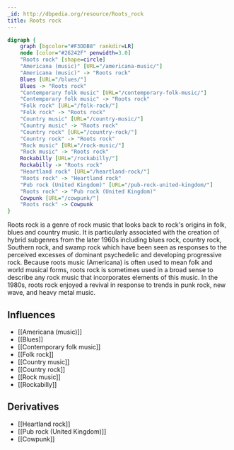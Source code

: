 ```yaml
---
_id: http://dbpedia.org/resource/Roots_rock
title: Roots rock
---
```


```dot
digraph {
	graph [bgcolor="#F3DDB8" rankdir=LR]
	node [color="#26242F" penwidth=3.0]
	"Roots rock" [shape=circle]
	"Americana (music)" [URL="/americana-music/"]
	"Americana (music)" -> "Roots rock"
	Blues [URL="/blues/"]
	Blues -> "Roots rock"
	"Contemporary folk music" [URL="/contemporary-folk-music/"]
	"Contemporary folk music" -> "Roots rock"
	"Folk rock" [URL="/folk-rock/"]
	"Folk rock" -> "Roots rock"
	"Country music" [URL="/country-music/"]
	"Country music" -> "Roots rock"
	"Country rock" [URL="/country-rock/"]
	"Country rock" -> "Roots rock"
	"Rock music" [URL="/rock-music/"]
	"Rock music" -> "Roots rock"
	Rockabilly [URL="/rockabilly/"]
	Rockabilly -> "Roots rock"
	"Heartland rock" [URL="/heartland-rock/"]
	"Roots rock" -> "Heartland rock"
	"Pub rock (United Kingdom)" [URL="/pub-rock-united-kingdom/"]
	"Roots rock" -> "Pub rock (United Kingdom)"
	Cowpunk [URL="/cowpunk/"]
	"Roots rock" -> Cowpunk
}
```

Roots rock is a genre of rock music that looks back to rock's origins in folk, blues and country music. It is particularly associated with the creation of hybrid subgenres from the later 1960s including blues rock, country rock, Southern rock, and swamp rock which have been seen as responses to the perceived excesses of dominant psychedelic and developing progressive rock. Because roots music (Americana) is often used to mean folk and world musical forms, roots rock is sometimes used in a broad sense to describe any rock music that incorporates elements of this music. In the 1980s, roots rock enjoyed a revival in response to trends in punk rock, new wave, and heavy metal music.

## Influences
- [[Americana (music)]]
- [[Blues]]
- [[Contemporary folk music]]
- [[Folk rock]]
- [[Country music]]
- [[Country rock]]
- [[Rock music]]
- [[Rockabilly]]

## Derivatives
- [[Heartland rock]]
- [[Pub rock (United Kingdom)]]
- [[Cowpunk]]
